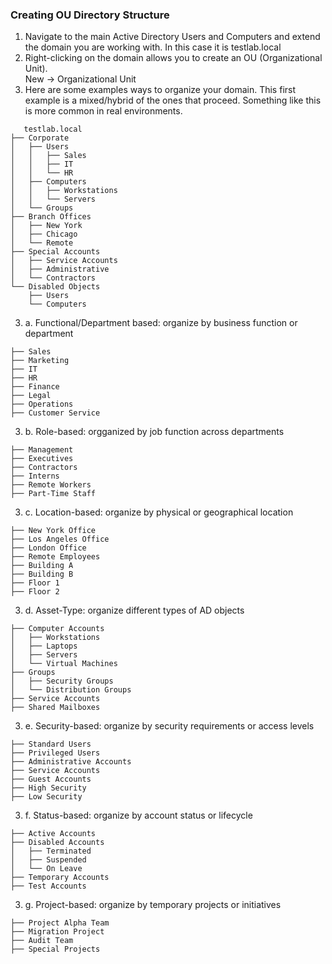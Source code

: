 ### Creating OU Directory Structure
1. Navigate to the main Active Directory Users and Computers and extend the domain you are working with. In this case it is testlab.local
2. Right-clicking on the domain allows you to create an OU (Organizational Unit).  
New → Organizational Unit
3. Here are some examples ways to organize your domain. This first example is a mixed/hybrid of the ones that proceed. Something like this is more common in real environments.
```
   testlab.local
├── Corporate
│   ├── Users
│   │   ├── Sales
│   │   ├── IT
│   │   └── HR
│   ├── Computers
│   │   ├── Workstations
│   │   └── Servers
│   └── Groups
├── Branch Offices
│   ├── New York
│   ├── Chicago
│   └── Remote
├── Special Accounts
│   ├── Service Accounts
│   ├── Administrative
│   └── Contractors
└── Disabled Objects
    ├── Users
    └── Computers
```
3. a. Functional/Department based: organize by business function or department
```
├── Sales
├── Marketing  
├── IT
├── HR
├── Finance
├── Legal
├── Operations
├── Customer Service
```
3. b. Role-based: orgganized by job function across departments
```
├── Management
├── Executives
├── Contractors
├── Interns
├── Remote Workers
├── Part-Time Staff
```
3. c. Location-based: organize by physical or geographical location
```
├── New York Office
├── Los Angeles Office
├── London Office
├── Remote Employees
├── Building A
├── Building B
├── Floor 1
├── Floor 2
```
3. d. Asset-Type: organize different types of AD objects
```├── User Accounts
├── Computer Accounts
│   ├── Workstations
│   ├── Laptops
│   ├── Servers
│   └── Virtual Machines
├── Groups
│   ├── Security Groups
│   └── Distribution Groups
├── Service Accounts
├── Shared Mailboxes
```
3. e. Security-based: organize by security requirements or access levels
```
├── Standard Users
├── Privileged Users
├── Administrative Accounts
├── Service Accounts
├── Guest Accounts
├── High Security
├── Low Security
```
3. f. Status-based: organize by account status or lifecycle
```
├── Active Accounts
├── Disabled Accounts
│   ├── Terminated
│   ├── Suspended
│   └── On Leave
├── Temporary Accounts
├── Test Accounts
```
3. g. Project-based: organize by temporary projects or initiatives
```
├── Project Alpha Team
├── Migration Project
├── Audit Team
├── Special Projects
```
